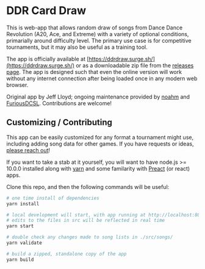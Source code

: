 # DDR Card Draw

This is web-app that allows random draw of songs from Dance Dance Revolution (A20, Ace, and Extreme)
with a variety of optional conditions, primarially around difficulty level. The primary use case is
for competitive tournaments, but it may also be useful as a training tool.

The app is officially available at [https://ddrdraw.surge.sh/](https://ddrdraw.surge.sh/)
or as a downloadable zip file from the [releases page](https://github.com/noahm/DDRCardDraw/releases).
The app is designed such that even the online version will work without any internet connection after
being loaded once in any modern web browser.

Original app by Jeff Lloyd; ongoing maintenance provided by [noahm](https://github.com/noahm)
and [FuriousDCSL](https://github.com/FuriousDCSL). Contributions are welcome!

## Customizing / Contributing

This app can be easily customized for any format a tournament might use, including adding song
data for other games. If you have requests or ideas, [please reach out](https://m.me/noah.manneschmidt)!

If you want to take a stab at it yourself, you will want to have node.js >= 10.0.0 installed along with
[yarn](https://yarnpkg.com/) and some familarity with [Preact](https://github.com/developit/preact)
(or react) apps.

Clone this repo, and then the following commands will be useful:

```sh
# one time install of dependencies
yarn install

# local development will start, with app running at http://localhost:8080/
# edits to the files in src will be reflected in real time
yarn start

# double check any changes made to song lists in ./src/songs/
yarn validate

# build a zipped, standalone copy of the app
yarn build
```
